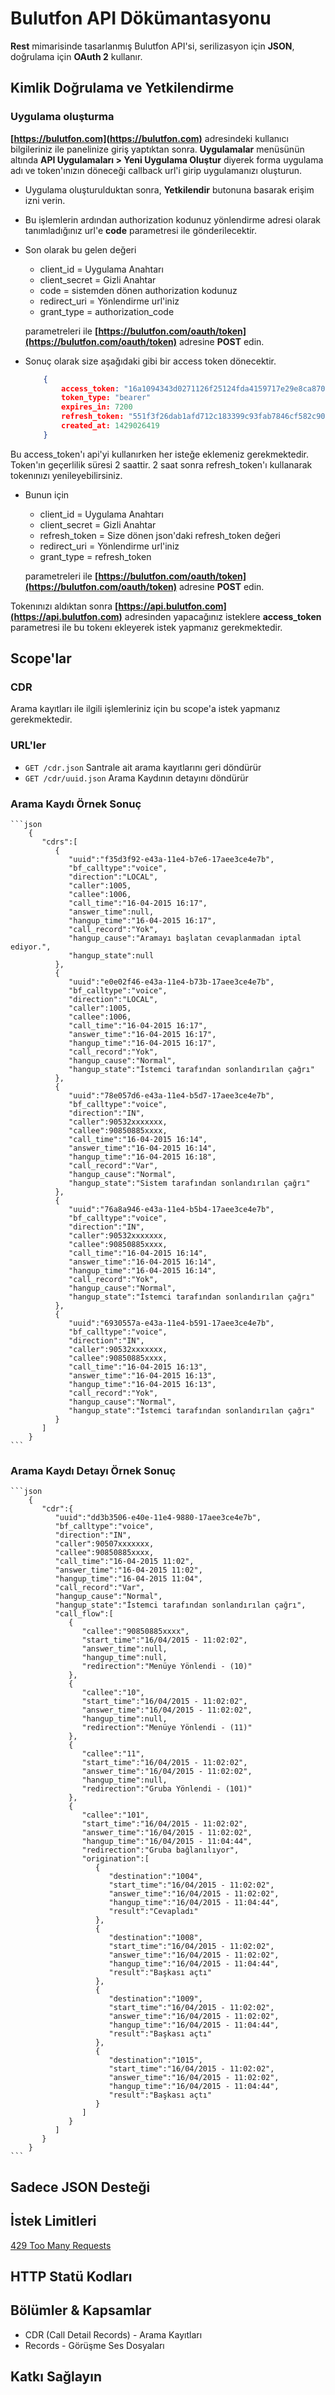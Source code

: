 # Bulutfon API Dökümantasyonu

**Rest** mimarisinde tasarlanmış Bulutfon API'si, serilizasyon için **JSON**, doğrulama için **OAuth 2** kullanır.

## Kimlik Doğrulama ve Yetkilendirme

### Uygulama oluşturma

**[https://bulutfon.com](https://bulutfon.com)** adresindeki kullanıcı bilgileriniz ile panelinize giriş yaptıktan sonra. **Uygulamalar** menüsünün altında **API Uygulamaları > Yeni Uygulama Oluştur** diyerek forma uygulama adı ve token'ınızın döneceği callback url'i girip uygulamanızı oluşturun.

* Uygulama oluşturulduktan sonra, **Yetkilendir** butonuna basarak erişim izni verin.

* Bu işlemlerin ardından authorization kodunuz yönlendirme adresi olarak tanımladığınız url'e **code** parametresi ile gönderilecektir.

* Son olarak bu gelen değeri

    * client_id = Uygulama Anahtarı
    * client_secret = Gizli Anahtar
    * code = sistemden dönen authorization kodunuz
    * redirect_uri = Yönlendirme url'iniz
    * grant_type = authorization_code

    parametreleri ile **[https://bulutfon.com/oauth/token](https://bulutfon.com/oauth/token)** adresine **POST** edin.
* Sonuç olarak size aşağıdaki gibi bir access token dönecektir.

    ```json
        {
            access_token: "16a1094343d0271126f25124fda4159717e29e8ca87068389792dbb554d24385"
            token_type: "bearer"
            expires_in: 7200
            refresh_token: "551f3f26dab1afd712c183399c93fab7846cf582c907263c4a7892c7a12cd02c"
            created_at: 1429026419
        }
    ```

Bu access_token'ı api'yi kullanırken her isteğe eklemeniz gerekmektedir. Token'ın geçerlilik süresi 2 saattir. 2 saat sonra refresh_token'ı kullanarak
tokenınızı yenileyebilirsiniz.

* Bunun için

    * client_id = Uygulama Anahtarı
    * client_secret = Gizli Anahtar
    * refresh_token = Size dönen json'daki refresh_token değeri
    * redirect_uri = Yönlendirme url'iniz
    * grant_type = refresh_token

    parametreleri ile **[https://bulutfon.com/oauth/token](https://bulutfon.com/oauth/token)** adresine **POST** edin.

Tokenınızı aldıktan sonra **[https://api.bulutfon.com](https://api.bulutfon.com)** adresinden yapacağınız isteklere **access_token** parametresi ile bu tokenı ekleyerek
istek yapmanız gerekmektedir.


## Scope'lar

### CDR
Arama kayıtları ile ilgili işlemleriniz için bu scope'a istek yapmanız gerekmektedir.

### URL'ler
* `GET /cdr.json` Santrale ait arama kayıtlarını geri döndürür
* `GET /cdr/uuid.json` Arama Kaydının detayını döndürür

### Arama Kaydı Örnek Sonuç
    ```json
        {
           "cdrs":[
              {
                 "uuid":"f35d3f92-e43a-11e4-b7e6-17aee3ce4e7b",
                 "bf_calltype":"voice",
                 "direction":"LOCAL",
                 "caller":1005,
                 "callee":1006,
                 "call_time":"16-04-2015 16:17",
                 "answer_time":null,
                 "hangup_time":"16-04-2015 16:17",
                 "call_record":"Yok",
                 "hangup_cause":"Aramayı başlatan cevaplanmadan iptal ediyor.",
                 "hangup_state":null
              },
              {
                 "uuid":"e0e02f46-e43a-11e4-b73b-17aee3ce4e7b",
                 "bf_calltype":"voice",
                 "direction":"LOCAL",
                 "caller":1005,
                 "callee":1006,
                 "call_time":"16-04-2015 16:17",
                 "answer_time":"16-04-2015 16:17",
                 "hangup_time":"16-04-2015 16:17",
                 "call_record":"Yok",
                 "hangup_cause":"Normal",
                 "hangup_state":"İstemci tarafından sonlandırılan çağrı"
              },
              {
                 "uuid":"78e057d6-e43a-11e4-b5d7-17aee3ce4e7b",
                 "bf_calltype":"voice",
                 "direction":"IN",
                 "caller":90532xxxxxxx,
                 "callee":90850885xxxx,
                 "call_time":"16-04-2015 16:14",
                 "answer_time":"16-04-2015 16:14",
                 "hangup_time":"16-04-2015 16:18",
                 "call_record":"Var",
                 "hangup_cause":"Normal",
                 "hangup_state":"Sistem tarafından sonlandırılan çağrı"
              },
              {
                 "uuid":"76a8a946-e43a-11e4-b5b4-17aee3ce4e7b",
                 "bf_calltype":"voice",
                 "direction":"IN",
                 "caller":90532xxxxxxx,
                 "callee":90850885xxxx,
                 "call_time":"16-04-2015 16:14",
                 "answer_time":"16-04-2015 16:14",
                 "hangup_time":"16-04-2015 16:14",
                 "call_record":"Yok",
                 "hangup_cause":"Normal",
                 "hangup_state":"İstemci tarafından sonlandırılan çağrı"
              },
              {
                 "uuid":"6930557a-e43a-11e4-b591-17aee3ce4e7b",
                 "bf_calltype":"voice",
                 "direction":"IN",
                 "caller":90532xxxxxxx,
                 "callee":90850885xxxx,
                 "call_time":"16-04-2015 16:13",
                 "answer_time":"16-04-2015 16:13",
                 "hangup_time":"16-04-2015 16:13",
                 "call_record":"Yok",
                 "hangup_cause":"Normal",
                 "hangup_state":"İstemci tarafından sonlandırılan çağrı"
              }
           ]
        }
    ```

### Arama Kaydı Detayı Örnek Sonuç

    ```json
        {
           "cdr":{
              "uuid":"dd3b3506-e40e-11e4-9880-17aee3ce4e7b",
              "bf_calltype":"voice",
              "direction":"IN",
              "caller":90507xxxxxxx,
              "callee":90850885xxxx,
              "call_time":"16-04-2015 11:02",
              "answer_time":"16-04-2015 11:02",
              "hangup_time":"16-04-2015 11:04",
              "call_record":"Var",
              "hangup_cause":"Normal",
              "hangup_state":"İstemci tarafından sonlandırılan çağrı",
              "call_flow":[
                 {
                    "callee":"90850885xxxx",
                    "start_time":"16/04/2015 - 11:02:02",
                    "answer_time":null,
                    "hangup_time":null,
                    "redirection":"Menüye Yönlendi - (10)"
                 },
                 {
                    "callee":"10",
                    "start_time":"16/04/2015 - 11:02:02",
                    "answer_time":"16/04/2015 - 11:02:02",
                    "hangup_time":null,
                    "redirection":"Menüye Yönlendi - (11)"
                 },
                 {
                    "callee":"11",
                    "start_time":"16/04/2015 - 11:02:02",
                    "answer_time":"16/04/2015 - 11:02:02",
                    "hangup_time":null,
                    "redirection":"Gruba Yönlendi - (101)"
                 },
                 {
                    "callee":"101",
                    "start_time":"16/04/2015 - 11:02:02",
                    "answer_time":"16/04/2015 - 11:02:02",
                    "hangup_time":"16/04/2015 - 11:04:44",
                    "redirection":"Gruba bağlanılıyor",
                    "origination":[
                       {
                          "destination":"1004",
                          "start_time":"16/04/2015 - 11:02:02",
                          "answer_time":"16/04/2015 - 11:02:02",
                          "hangup_time":"16/04/2015 - 11:04:44",
                          "result":"Cevapladı"
                       },
                       {
                          "destination":"1008",
                          "start_time":"16/04/2015 - 11:02:02",
                          "answer_time":"16/04/2015 - 11:02:02",
                          "hangup_time":"16/04/2015 - 11:04:44",
                          "result":"Başkası açtı"
                       },
                       {
                          "destination":"1009",
                          "start_time":"16/04/2015 - 11:02:02",
                          "answer_time":"16/04/2015 - 11:02:02",
                          "hangup_time":"16/04/2015 - 11:04:44",
                          "result":"Başkası açtı"
                       },
                       {
                          "destination":"1015",
                          "start_time":"16/04/2015 - 11:02:02",
                          "answer_time":"16/04/2015 - 11:02:02",
                          "hangup_time":"16/04/2015 - 11:04:44",
                          "result":"Başkası açtı"
                       }
                    ]
                 }
              ]
           }
        }
    ```
## Sadece JSON Desteği
## İstek Limitleri

[429 Too Many Requests](http://tools.ietf.org/html/draft-nottingham-http-new-status-02#section-4)

## HTTP Statü Kodları
## Bölümler & Kapsamlar

* CDR (Call Detail Records) - Arama Kayıtları
* Records - Görüşme Ses Dosyaları

## Katkı Sağlayın
